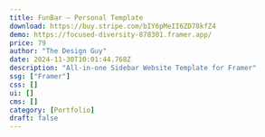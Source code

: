 ```yaml
---
title: FunBar — Personal Template
download: https://buy.stripe.com/bIY6pMeII6ZD78kfZ4
demo: https://focused-diversity-878301.framer.app/
price: 79
author: "The Design Guy"
date: 2024-11-30T10:01:44.768Z
description: "All-in-one Sidebar Website Template for Framer"
ssg: ["Framer"]
css: []
ui: []
cms: []
category: [Portfolio]
draft: false
---
```

